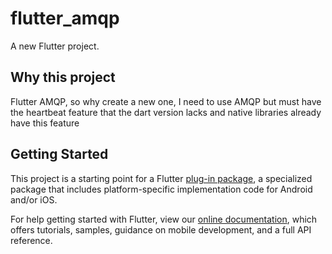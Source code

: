 # flutter_amqp

A new Flutter project.

## Why this project
Flutter AMQP, so why create a new one, I need to use AMQP but must have the heartbeat feature that the dart version lacks and native libraries already have this feature

## Getting Started

This project is a starting point for a Flutter
[plug-in package](https://flutter.dev/developing-packages/),
a specialized package that includes platform-specific implementation code for
Android and/or iOS.

For help getting started with Flutter, view our
[online documentation](https://flutter.dev/docs), which offers tutorials,
samples, guidance on mobile development, and a full API reference.

